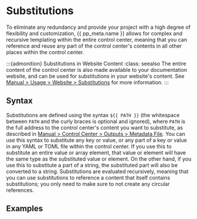 # Substitutions

To eliminate any redundancy and provide your project with a high degree of flexibility
and customization, {{ pp_meta.name }} allows for complex and recursive templating
within the entire control center, meaning that you can reference and reuse
any part of the control center's contents in all other places within the control center.

:::{admonition} Substitutions in Website Content
:class: seealso
The entire content of the control center is also made available to your documentation website,
and can be used for substitutions in your website's content.
See [Manual > Usage > Website > Substitutions](../../usage/website/substitutions.md) for more information.
:::

## Syntax
Substitutions are defined using the syntax `${‎{ PATH }}`
(the whitespace between `PATH` and the curly braces is optional and ignored),
where `PATH` is the full address to the control center's content you want to substitute,
as described in [Manual > Control Center > Outputs > Metadata File](../outputs/metadata.md).
You can use this syntax to substitute any key or value, or any part of a key or value
in any YAML or TOML file within the control center.
If you use this to substitute an entire value or array element, that value or element
will have the same type as the substituted value or element.
On the other hand, if you use this to substitute a part of a string,
the substituted part will also be converted to a string.
Substitutions are evaluated recursively, meaning that you can use substitutions
to reference a content that itself contains substitutions; you only need to make sure
to not create any circular references.

## Examples
